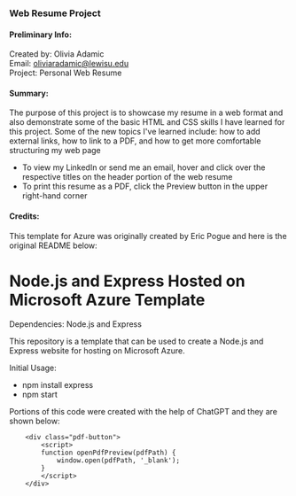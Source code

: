 ### Web Resume Project
#### Preliminary Info: 
Created by: Olivia Adamic <br>
Email: oliviaradamic@lewisu.edu <br>
Project: Personal Web Resume <br>

#### Summary: 
The purpose of this project is to showcase my resume in a web format and also demonstrate some of the basic HTML and CSS skills I have learned for this project. Some of the new topics I've learned include: how to add external links, how to link to a PDF, and how to get more comfortable structuring my web page

- To view my LinkedIn or send me an email, hover and click over the respective titles on the header portion of the web resume
- To print this resume as a PDF, click the Preview button in the upper right-hand corner

#### Credits:
This template for Azure was originally created by Eric Pogue and here is the original README below:

# Node.js and Express Hosted on Microsoft Azure Template

Dependencies: Node.js and Express

This repository is a template that can be used to create a Node.js and Express website for hosting on Microsoft Azure.

Initial Usage:
- npm install express
- npm start

Portions of this code were created with the help of ChatGPT and they are shown below: 

		<div class="pdf-button">
			<script>
			function openPdfPreview(pdfPath) {
				window.open(pdfPath, '_blank');
			}
			</script>
		</div>

